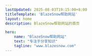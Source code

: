 ```yaml
---
lastUpdated: 2025-08-03T19:15:00+8:00
titleTemplate: 'BlazeSnow帮助网站'
layout: home
description: BlazeSnow帮助网站的首页

hero:
    name: "BlazeSnow帮助网站"
    text: "专注于分享知识"
    tagline: "www.blazesnow.com"
---
```


<script setup>
import index from "./.homepage/index.vue"
</script>

<index />
